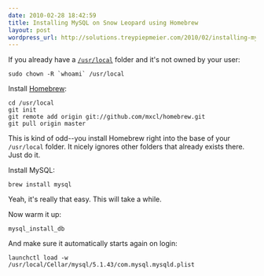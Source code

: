 ```yaml
---
date: 2010-02-28 18:42:59
title: Installing MySQL on Snow Leopard using Homebrew
layout: post
wordpress_url: http://solutions.treypiepmeier.com/2010/02/installing-mysql-on-snow-leopard-using-homebrew/
---
```

If you already have a [`/usr/local`][usrlocal] folder and it's not owned by your user:

	sudo chown -R `whoami` /usr/local

Install [Homebrew][homebrew]:

	cd /usr/local
	git init
	git remote add origin git://github.com/mxcl/homebrew.git
	git pull origin master

This is kind of odd--you install Homebrew right into the base of your `/usr/local` folder.  It nicely ignores other folders that already exists there.  Just do it.

Install MySQL:

	brew install mysql

Yeah, it's really that easy.  This will take a while.

Now warm it up:

	mysql_install_db

And make sure it automatically starts again on login:

	launchctl load -w /usr/local/Cellar/mysql/5.1.43/com.mysql.mysqld.plist

[usrlocal]: http://hivelogic.com/articles/using_usr_local
[homebrew]: http://github.com/mxcl/homebrew
